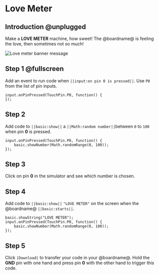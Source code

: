 # Love Meter

## Introduction @unplugged

Make a **LOVE METER** machine, how sweet! The @boardname@ is feeling the love, then sometimes not so much!

![Love meter banner message](/static/mb/projects/love-meter/love-meter.gif)

## Step 1 @fullscreen

Add an event to run code when ``||input:on pin 0 is pressed||``. Use ``P0`` from the list of pin inputs.

```blocks
input.onPinPressed(TouchPin.P0, function() {
});
```

## Step 2

Add code to ``||basic:show||`` a ``||Math:random number||``between `0` to `100` when pin **0** is pressed.

```blocks
input.onPinPressed(TouchPin.P0, function() {
    basic.showNumber(Math.randomRange(0, 100));
});
```
## Step 3

Click on pin **0** in the simulator and see which number is chosen.

## Step 4

Add code to ``||basic:show||`` ``"LOVE METER"`` on the screen when the @boardname@ ``||basic:starts||``.

```blocks
basic.showString("LOVE METER");
input.onPinPressed(TouchPin.P0, function() {
    basic.showNumber(Math.randomRange(0, 100));
});
```

## Step 5

Click ``|Download|`` to transfer your code in your @boardname@. Hold the **GND** pin with one hand and press pin **0** with the other hand to trigger this code.